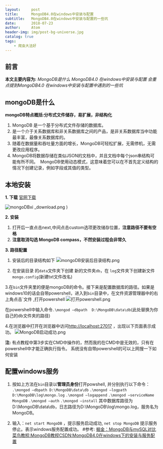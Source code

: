 ```yaml
---
layout:     post
title:      MongoDB4.0在windows中安装与配置
subtitle:   MongoDB4.0在windows中安装与配置的一些坑
date:       2018-07-23
author:     Atom
header-img: img/post-bg-universe.jpg
catalog: true
tags:
    - 爬虫大法好
---
```



## 前言
**本文主要内容为:**
*MongoDB是什么
MongoDB4.0 在windows中安装与配置
会重点提到MongoDB4.0 在windows中安装与配置中遇到的一些坑*

## mongoDB是什么

**mongoDB特点概括:分布式文件储存，易扩展，非结构化**

1. ​MongoDB 是一个基于分布式文件存储的数据库。
2. 是一个介于关系数据库和非关系数据库之间的产品，是非关系数据库当中功能最丰富，最像关系数据库的。 
3. 随着在数据量和吞吐量方面的增长，MongoDB可轻松扩展，无需停机，无需更改应用程序。
4. MongoDB将数据存储在类似JSON的文档中，并且文档中每个json串结构可能有所不同。  MongoDB使用动态模式，这意味着您可以在不首先定义结构的情况下创建记录，例如字段或其值的类型。

## 本地安装

**1. 下载**
[官网下载](https://www.mongodb.com/download-center?jmp=nav#community)

![mongoDBxi _download.png](https://upload-images.jianshu.io/upload_images/7346071-43d48549e7192a81.png?imageMogr2/auto-orient/strip%7CimageView2/2/w/1240)
)

**2. 安装**
1. 打开后一直点击next,中间点击custom选项更改储存位置，**注意路径不要有空格**
2. **注意取消勾选 MongoDB compass，不然安装过程会非常久**

**3. 路径配置**
1. 安装后的目录结构如下
  ![mongoDB安装后目录结构.png](https://upload-images.jianshu.io/upload_images/7346071-18f70ccc904e6105.png?imageMogr2/auto-orient/strip%7CimageView2/2/w/1240)

2. 在安装目录 的`data`文件夹下创建 新的文件夹`db`，在 `log`文件夹下创建新文件`mongo.config`(新建txt文件改名)

3.在`bin`文件夹里的便是mongoDB的命令。接下来是配置数据库的路径。如果是windows10的话会自带powershell，进入到`bin`目录中，在文件资源管理器中的右上角点击`文件 ,打开powershell
![打开powershell.png](https://upload-images.jianshu.io/upload_images/7346071-c5e4e7e65d964c3f.png?imageMogr2/auto-orient/strip%7CimageView2/2/w/1240)

在powershell中输入命令`.\mongod –dbpath  D:\MongoDB\data\db`(此处替换为你自己的db文件夹的路径)

4.在浏览器中打开在浏览器中访问[http://localhost:27017](http://localhost:27017/) ，出现以下页面表示成功。
![MongoDB启动成功.png](https://upload-images.jianshu.io/upload_images/7346071-d9b95091806bfd17.png?imageMogr2/auto-orient/strip%7CimageView2/2/w/1240)

**注:**
有点教程中第3步实在CMD中操作的，然而我的在CMD中是无效的，只有在powershell中才能正确执行指令。
系统没有自带powershell的可以上网搜一下如何安装

## 配置windows服务
1. 按如上方法在`bin`目录以**管理员身份**打开powshell,
  并分别执行以下命令：
  `.\mongod –dbpath D:\MongoDB\data\db`
  `.\mongod –logpath D:\MongoDB\log\mongo.log`
  `.\mongod –logappend`
  `.\mongod –serviceName MongoDB`
  `.\mongod –auth`
  `.\mongod –install`
  其中数据库路径为D:\MongoDB\data\db，日志路径为D:\MongoDB\log\mongo.log，服务名为MongoDB。

2. 输入：`net start MongoDB` ，提示服务启动成功, `net stop MongoDB` 提示服务停止。表示windows服务配置成功。
  #​​参考: 
   [掘金：MongoDB与mySQL对比](https://juejin.im/entry/5a18b88951882554b8373e20)​ 
  [菜鸟教程:MongoDB教程](http://www.runoob.com/mongodb/mongodb-tutorial.html)​
  [CSDN:MongoDB4.0在windows下的安装与服务配置](https://blog.csdn.net/Dorma_Bin/article/details/80851230)



